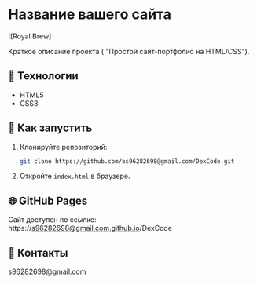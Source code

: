 # Название вашего сайта

![Royal Brew]

Краткое описание проекта ( "Простой сайт-портфолио на HTML/CSS").

## 🔨 Технологии
- HTML5
- CSS3

## 🚀 Как запустить
1. Клонируйте репозиторий:
   ```bash
   git clone https://github.com/вs96282698@gmail.com/DexCode.git
   ```
2. Откройте `index.html` в браузере.

## 🌐 GitHub Pages
Сайт доступен по ссылке:  
https://s96282698@gmail.com.github.io/DexCode

## 📧 Контакты
s96282698@gmail.com
